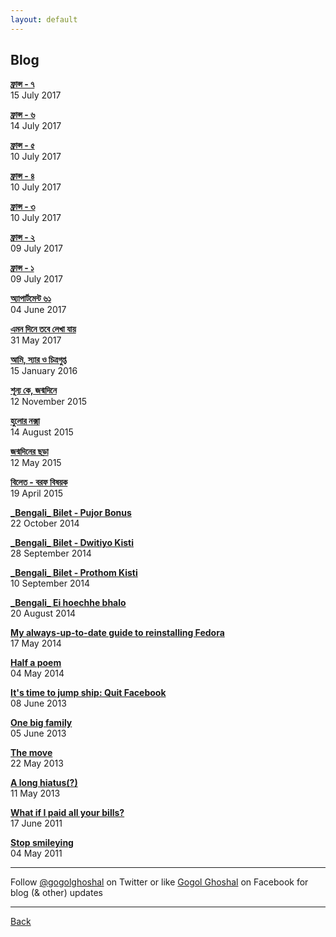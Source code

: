 ```yaml
---
layout: default
---
```


## Blog

[**ফ্রান্স - ৭**](posts/2017-07-15-France-7)  
15 July 2017

[**ফ্রান্স - ৬**](posts/2017-07-14-France-6)  
14 July 2017

[**ফ্রান্স - ৫**](posts/2017-07-10-France-5)  
10 July 2017

[**ফ্রান্স - ৪**](posts/2017-07-10-France-4)  
10 July 2017

[**ফ্রান্স - ৩**](posts/2017-07-10-France-3)  
10 July 2017

[**ফ্রান্স - ২**](posts/2017-07-09-France-2)  
09 July 2017

[**ফ্রান্স - ১**](posts/2017-07-09-France-1)  
09 July 2017

[**অ্যাপার্টমেন্ট ৬১**](posts/2017-06-04-gaan-golpo)  
04 June 2017  

[**এমন দিনে তবে লেখা যায়**](posts/2017-05-31-emono-diney)  
31 May 2017  

[**আমি, স্যার ও চিত্রগুপ্ত**](posts/2016-01-15-chitrogupto)  
15 January 2016  

[**শূন্য কে, জন্মদিনে**](posts/2015-11-12-shunyo-publication)  
12 November 2015  

[**হুলোর নক্সা**](posts/2015-08-14-hulor-noksha)  
14 August 2015  

[**জন্মদিনের ছড়া**](posts/2015-05-12-jonmodiner-chhora)  
12 May 2015  

[**বিলেত - বরফ বিষয়ক**](posts/2015-04-19-ishnow)  
19 April 2015  

[**\_Bengali\_ Bilet - Pujor Bonus**](posts/2014-10-22-bilet-pujo)  
22 October 2014  

[**\_Bengali\_ Bilet - Dwitiyo Kisti**](posts/2014-09-28-bilet-second)  
28 September 2014  

[**\_Bengali\_ Bilet - Prothom Kisti**](posts/2014-09-10-bilet-first)  
10 September 2014  

[**\_Bengali\_ Ei hoechhe bhalo**](posts/2014-08-20-announce-bengali)  
20 August 2014  

[**My always-up-to-date guide to reinstalling Fedora**](posts/2014-05-17-my-always-up-to-date-guide-to-reinstalling-fedora)  
17 May 2014  

[**Half a poem**](posts/2014-05-04-half-a-poem)  
04 May 2014  

[**It's time to jump ship: Quit Facebook**](posts/2013-06-08-quit-facebook)  
08 June 2013  

[**One big family**](posts/2013-06-05-one-big-family)  
05 June 2013  

[**The move**](posts/2013-05-22-the-move)  
22 May 2013  

[**A long hiatus(?)**](posts/2013-05-11-a-long-hiatus)  
11 May 2013  

[**What if I paid all your bills?**](posts/2011-06-17-what-if-i-paid-all-your-bills)  
17 June 2011  

[**Stop smileying**](posts/2011-05-04-stop-smileying)  
04 May 2011  


* * *

Follow [@gogolghoshal](https://twitter.com/gogolghoshal) on Twitter or like [Gogol Ghoshal](https://www.facebook.com/GogolGhoshal) on Facebook for blog (& other) updates

* * *

[Back](./)

